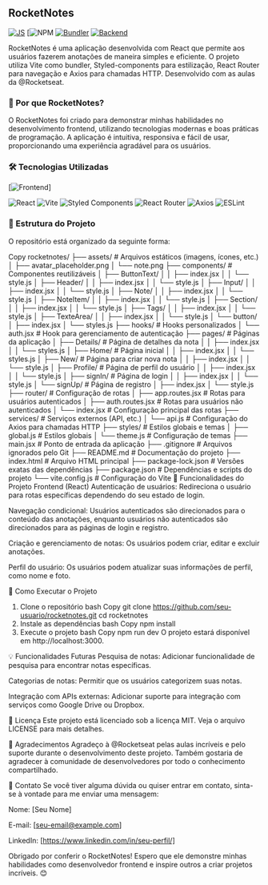 ## RocketNotes

[![JS](https://img.shields.io/badge/logo-javascript-blue?logo=javascript)](JavaScript)
[![NPM](https://img.shields.io/npm/v/npm.svg?logo=nodedotjs)
[![Bundler](https://img.shields.io/badge/Bundler-Vite-B73BFE?logo=vite)](https://vitejs.dev/)
[![Backend](https://img.shields.io/badge/Backend-Node.js-339933?logo=node.js)](https://nodejs.org/)


RocketNotes é uma aplicação desenvolvida com React que permite aos usuários fazerem anotações de maneira simples e eficiente. O projeto utiliza Vite como bundler, Styled-components para estilização, React Router para navegação e Axios para chamadas HTTP. Desenvolvido com as aulas da @Rocketseat.

### 🚀 Por que RocketNotes?
O RocketNotes foi criado para demonstrar minhas habilidades no desenvolvimento frontend, utilizando tecnologias modernas e boas práticas de programação. A aplicação é intuitiva, responsiva e fácil de usar, proporcionando uma experiência agradável para os usuários.

### 🛠️ Tecnologias Utilizadas
[![Frontend](https://img.shields.io/badge/Frontend-React-61DAFB?logo=react)]
<div align="left"> <img src="https://img.shields.io/badge/React-18.x-61DAFB?logo=react" alt="React" /> <img src="https://img.shields.io/badge/Vite-4.x-B73BFE?logo=vite" alt="Vite" /> <img src="https://img.shields.io/badge/Styled%20Components-5.x-DB7093?logo=styled-components" alt="Styled Components" /> <img src="https://img.shields.io/badge/React%20Router-6.x-CA4245?logo=react-router" alt="React Router" /> <img src="https://img.shields.io/badge/Axios-1.x-5A29E4?logo=axios" alt="Axios" /> <img src="https://img.shields.io/badge/ESLint-8.x-4B32C3?logo=eslint" alt="ESLint" /> </div>

### 📂 Estrutura do Projeto

O repositório está organizado da seguinte forma:

Copy
rocketnotes/
├── assets/                  # Arquivos estáticos (imagens, ícones, etc.)
│   ├── avatar_placeholder.png
│   └── note.png
├── components/              # Componentes reutilizáveis
│   ├── ButtonText/
│   │   ├── index.jsx
│   │   └── style.js
│   ├── Header/
│   │   ├── index.jsx
│   │   └── style.js
│   ├── Input/
│   │   ├── index.jsx
│   │   └── style.js
│   ├── Note/
│   │   ├── index.jsx
│   │   └── style.js
│   ├── NoteItem/
│   │   ├── index.jsx
│   │   └── style.js
│   ├── Section/
│   │   ├── index.jsx
│   │   └── style.js
│   ├── Tags/
│   │   ├── index.jsx
│   │   └── style.js
│   ├── TexteArea/
│   │   ├── index.jsx
│   │   └── style.js
│   └── button/
│       ├── index.jsx
│       └── styles.js
├── hooks/                   # Hooks personalizados
│   └── auth.jsx             # Hook para gerenciamento de autenticação
├── pages/                   # Páginas da aplicação
│   ├── Details/             # Página de detalhes da nota
│   │   ├── index.jsx
│   │   └── styles.js
│   ├── Home/                # Página inicial
│   │   ├── index.jsx
│   │   └── styles.js
│   ├── New/                 # Página para criar nova nota
│   │   ├── index.jsx
│   │   └── style.js
│   ├── Profile/             # Página de perfil do usuário
│   │   ├── index.jsx
│   │   └── style.js
│   ├── signIn/              # Página de login
│   │   ├── index.jsx
│   │   └── style.js
│   └── signUp/              # Página de registro
│       ├── index.jsx
│       └── style.js
├── router/                  # Configuração de rotas
│   ├── app.routes.jsx       # Rotas para usuários autenticados
│   ├── auth.routes.jsx      # Rotas para usuários não autenticados
│   └── index.jsx           # Configuração principal das rotas
├── services/                # Serviços externos (API, etc.)
│   └── api.js              # Configuração do Axios para chamadas HTTP
├── styles/                  # Estilos globais e temas
│   ├── global.js           # Estilos globais
│   └── theme.js            # Configuração de temas
├── main.jsx                 # Ponto de entrada da aplicação
├── .gitignore              # Arquivos ignorados pelo Git
├── README.md               # Documentação do projeto
├── index.html              # Arquivo HTML principal
├── package-lock.json       # Versões exatas das dependências
├── package.json            # Dependências e scripts do projeto
└── vite.config.js          # Configuração do Vite
🧩 Funcionalidades do Projeto
Frontend (React)
Autenticação de usuários: Redireciona o usuário para rotas específicas dependendo do seu estado de login.

Navegação condicional: Usuários autenticados são direcionados para o conteúdo das anotações, enquanto usuários não autenticados são direcionados para as páginas de login e registro.

Criação e gerenciamento de notas: Os usuários podem criar, editar e excluir anotações.

Perfil do usuário: Os usuários podem atualizar suas informações de perfil, como nome e foto.

🚀 Como Executar o Projeto
1. Clone o repositório
bash
Copy
git clone https://github.com/seu-usuario/rocketnotes.git
cd rocketnotes
2. Instale as dependências
bash
Copy
npm install
3. Execute o projeto
bash
Copy
npm run dev
O projeto estará disponível em http://localhost:3000.

💡 Funcionalidades Futuras
Pesquisa de notas: Adicionar funcionalidade de pesquisa para encontrar notas específicas.

Categorias de notas: Permitir que os usuários categorizem suas notas.

Integração com APIs externas: Adicionar suporte para integração com serviços como Google Drive ou Dropbox.

📜 Licença
Este projeto está licenciado sob a licença MIT. Veja o arquivo LICENSE para mais detalhes.

🙏 Agradecimentos
Agradeço à @Rocketseat pelas aulas incríveis e pelo suporte durante o desenvolvimento deste projeto. Também gostaria de agradecer à comunidade de desenvolvedores por todo o conhecimento compartilhado.

📧 Contato
Se você tiver alguma dúvida ou quiser entrar em contato, sinta-se à vontade para me enviar uma mensagem:

Nome: [Seu Nome]

E-mail: [seu-email@example.com]

LinkedIn: [https://www.linkedin.com/in/seu-perfil/]

Obrigado por conferir o RocketNotes! Espero que ele demonstre minhas habilidades como desenvolvedor frontend e inspire outros a criar projetos incríveis. 😊

